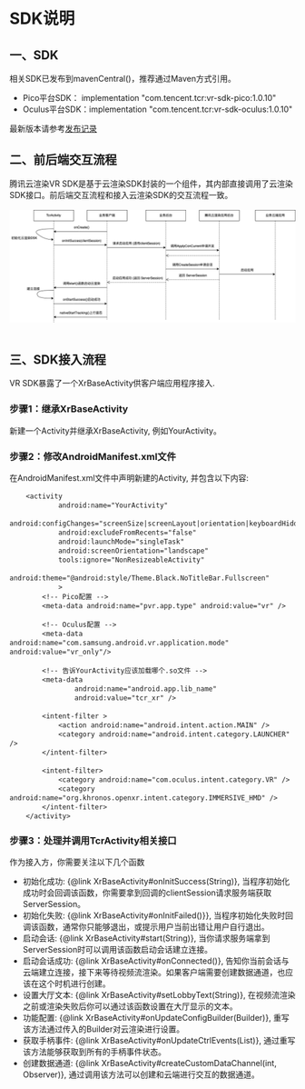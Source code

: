 # SDK说明

## 一、SDK
相关SDK已发布到mavenCentral()，推荐通过Maven方式引用。

- Pico平台SDK：  implementation "com.tencent.tcr:vr-sdk-pico:1.0.10"
- Oculus平台SDK：implementation "com.tencent.tcr:vr-sdk-oculus:1.0.10"

最新版本请参考[发布记录](发布记录.md)


## 二、前后端交互流程

腾讯云渲染VR SDK是基于云渲染SDK封装的一个组件，其内部直接调用了云渲染SDK接口。前后端交互流程和接入云渲染SDK的交互流程一致。
<br><br>
<img src="云渲染VR前后端交互逻辑_CN.png" width="700px">
<br><br>

## 三、SDK接入流程

VR SDK暴露了一个XrBaseActivity供客户端应用程序接入.

### **步骤1：继承XrBaseActivity**

新建一个Activity并继承XrBaseActivity, 例如YourActivity。

### **步骤2：修改AndroidManifest.xml文件**

在AndroidManifest.xml文件中声明新建的Activity, 并包含以下内容:

```
    <activity
            android:name="YourActivity"
            android:configChanges="screenSize|screenLayout|orientation|keyboardHidden|keyboard|navigation|uiMode|density"
            android:excludeFromRecents="false"
            android:launchMode="singleTask"
            android:screenOrientation="landscape"
            tools:ignore="NonResizeableActivity"
            android:theme="@android:style/Theme.Black.NoTitleBar.Fullscreen"
            >
        <!-- Pico配置 -->
        <meta-data android:name="pvr.app.type" android:value="vr" />

        <!-- Oculus配置 -->
        <meta-data android:name="com.samsung.android.vr.application.mode" android:value="vr_only"/>

        <!-- 告诉YourActivity应该加载哪个.so文件 -->
        <meta-data
                android:name="android.app.lib_name"
                android:value="tcr_xr" />

        <intent-filter >
            <action android:name="android.intent.action.MAIN" />
            <category android:name="android.intent.category.LAUNCHER" />
        </intent-filter>

        <intent-filter>
            <category android:name="com.oculus.intent.category.VR" />
            <category android:name="org.khronos.openxr.intent.category.IMMERSIVE_HMD" />
        </intent-filter>
    </activity>
```

### **步骤3：处理并调用TcrActivity相关接口**

作为接入方，你需要关注以下几个函数
 - 初始化成功: {@link XrBaseActivity#onInitSuccess(String)}, 当程序初始化成功时会回调该函数，你需要拿到回调的clientSession请求服务端获取ServerSession。
 - 初始化失败: {@link XrBaseActivity#onInitFailed()}}, 当程序初始化失败时回调该函数，通常你只能够退出，或提示用户当前出错让用户自行退出。
 - 启动会话: {@link XrBaseActivity#start(String)}, 当你请求服务端拿到ServerSession时可以调用该函数启动会话建立连接。
 - 启动会话成功: {@link XrBaseActivity#onConnected()}, 告知你当前会话与云端建立连接，接下来等待视频流渲染。如果客户端需要创建数据通道，也应该在这个时机进行创建。
 - 设置大厅文本: {@link XrBaseActivity#setLobbyText(String)}, 在视频流渲染之前或渲染失败后你可以通过该函数设置在大厅显示的文本。
 - 功能配置: {@link XrBaseActivity#onUpdateConfigBuilder(Builder)}, 重写该方法通过传入的Builder对云渲染进行设置。
 - 获取手柄事件: {@link XrBaseActivity#onUpdateCtrlEvents(List)}, 通过重写该方法能够获取到所有的手柄事件状态。
 - 创建数据通道: {@link XrBaseActivity#createCustomDataChannel(int, Observer)}, 通过调用该方法可以创建和云端进行交互的数据通道。